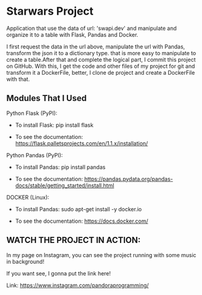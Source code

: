 # Starwars Project
Application that use the data of url: 'swapi.dev' and manipulate and organize it to a table with Flask, Pandas and Docker.

I first request the data in the url above, manipulate the url with Pandas, transform the json it to a dictionary type.
that is more easy to manipulate to create a table.After that and complete the logical part, I commit this project on GitHub.
With this, I get the code and other files of my project for git and transform it a DockerFile, better, 
I clone de project and create a DockerFile with that.


## Modules That I Used

Python Flask (PyPI):
- To install Flask:
  pip install flask

- To see the documentation:
  https://flask.palletsprojects.com/en/1.1.x/installation/

Python Pandas (PyPI):
- To install Pandas:
  pip install pandas

- To see the documentation:
  https://pandas.pydata.org/pandas-docs/stable/getting_started/install.html

DOCKER (Linux):
- To install Pandas:
  sudo apt-get install -y docker.io

- To see the documentation:
  https://docs.docker.com/


## WATCH THE PROJECT IN ACTION:

In my page on Instagram, you can see the project running with some music in background!

If you want see, I gonna put the link here!

Link: https://www.instagram.com/pandoraprogramming/

